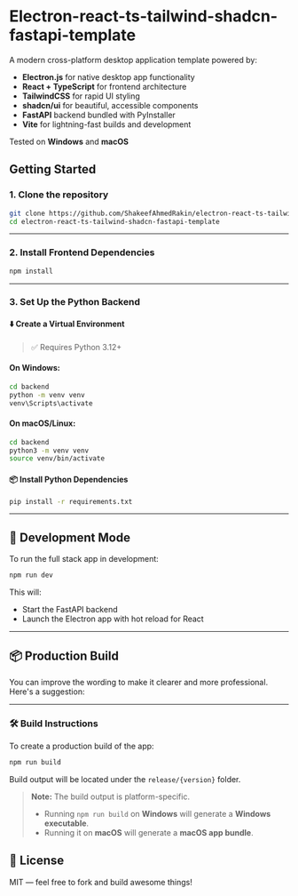 # Electron-react-ts-tailwind-shadcn-fastapi-template

A modern cross-platform desktop application template powered by:

- **Electron.js** for native desktop app functionality
- **React + TypeScript** for frontend architecture
- **TailwindCSS** for rapid UI styling
- **shadcn/ui** for beautiful, accessible components
- **FastAPI** backend bundled with PyInstaller
- **Vite** for lightning-fast builds and development

Tested on **Windows** and **macOS**

## Getting Started

### 1. Clone the repository

```bash
git clone https://github.com/ShakeefAhmedRakin/electron-react-ts-tailwind-shadcn-fastapi-template.git
cd electron-react-ts-tailwind-shadcn-fastapi-template
```

---

### 2. Install Frontend Dependencies

```bash
npm install
```

---

### 3. Set Up the Python Backend

#### ⬇️ Create a Virtual Environment

> ✅ Requires Python 3.12+

#### On **Windows**:

```bash
cd backend
python -m venv venv
venv\Scripts\activate
```

#### On **macOS/Linux**:

```bash
cd backend
python3 -m venv venv
source venv/bin/activate
```

#### 📦 Install Python Dependencies

```bash
pip install -r requirements.txt
```

---

## 🧪 Development Mode

To run the full stack app in development:

```bash
npm run dev
```

This will:

- Start the FastAPI backend
- Launch the Electron app with hot reload for React

---

## 📦 Production Build

You can improve the wording to make it clearer and more professional. Here's a suggestion:

---

### 🛠 Build Instructions

To create a production build of the app:

```bash
npm run build
```

Build output will be located under the `release/{version}` folder.

> **Note:** The build output is platform-specific.
>
> - Running `npm run build` on **Windows** will generate a **Windows executable**.
> - Running it on **macOS** will generate a **macOS app bundle**.

## 📄 License

MIT — feel free to fork and build awesome things!
